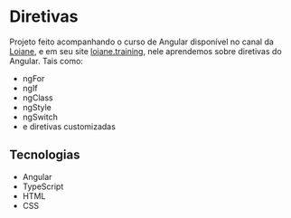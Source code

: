 # Diretivas

Projeto feito acompanhando o curso de Angular disponível no canal da [Loiane](https://www.youtube.com/@loianegroner), e em seu site [loiane.training](https://loiane.training/), nele aprendemos sobre diretivas do Angular. Tais como:
 - ngFor
 - ngIf
 - ngClass
 - ngStyle
 - ngSwitch
 - e diretivas customizadas

## Tecnologias

- Angular
- TypeScript
- HTML
- CSS

